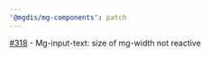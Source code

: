 ```yaml
---
'@mgdis/mg-components': patch
---
```


[#318](https://gitlab.mgdis.fr/core/core-ui/core-ui/-/issues/318) - Mg-input-text: size of mg-width not reactive
